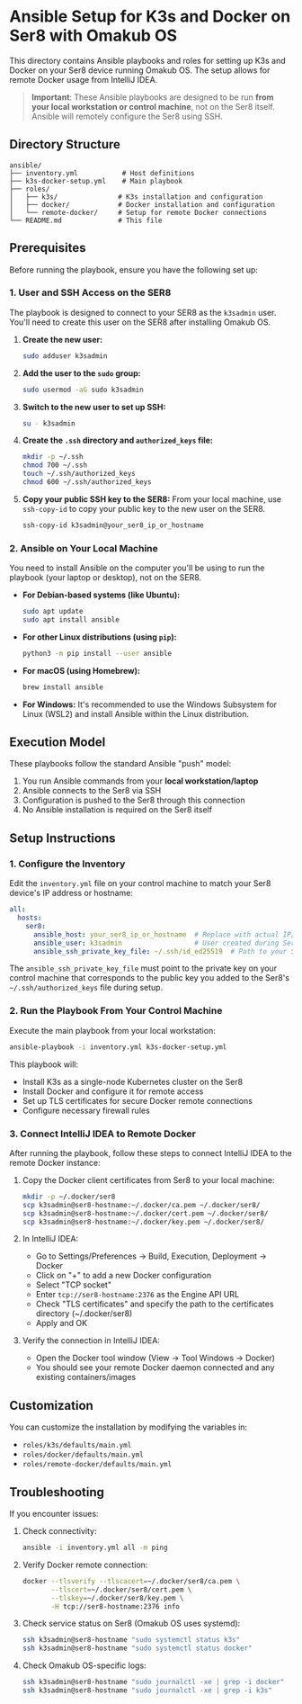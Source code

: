 # Ansible Setup for K3s and Docker on Ser8 with Omakub OS

This directory contains Ansible playbooks and roles for setting up K3s and Docker on your Ser8 device running Omakub OS. The setup allows for remote Docker usage from IntelliJ IDEA.

> **Important**: These Ansible playbooks are designed to be run **from your local workstation or control machine**, not on the Ser8 itself. Ansible will remotely configure the Ser8 using SSH.

## Directory Structure

```
ansible/
├── inventory.yml           # Host definitions
├── k3s-docker-setup.yml    # Main playbook
├── roles/
│   ├── k3s/               # K3s installation and configuration
│   ├── docker/            # Docker installation and configuration
│   └── remote-docker/     # Setup for remote Docker connections
└── README.md              # This file
```

## Prerequisites

Before running the playbook, ensure you have the following set up:

### 1. User and SSH Access on the SER8

The playbook is designed to connect to your SER8 as the `k3sadmin` user. You'll need to create this user on the SER8 after installing Omakub OS.

1.  **Create the new user:**
    ```bash
    sudo adduser k3sadmin
    ```

2.  **Add the user to the `sudo` group:**
    ```bash
    sudo usermod -aG sudo k3sadmin
    ```

3.  **Switch to the new user to set up SSH:**
    ```bash
    su - k3sadmin
    ```

4.  **Create the `.ssh` directory and `authorized_keys` file:**
    ```bash
    mkdir -p ~/.ssh
    chmod 700 ~/.ssh
    touch ~/.ssh/authorized_keys
    chmod 600 ~/.ssh/authorized_keys
    ```

5.  **Copy your public SSH key to the SER8:**
    From your local machine, use `ssh-copy-id` to copy your public key to the new user on the SER8.
    ```bash
    ssh-copy-id k3sadmin@your_ser8_ip_or_hostname
    ```

### 2. Ansible on Your Local Machine

You need to install Ansible on the computer you'll be using to run the playbook (your laptop or desktop), not on the SER8.

*   **For Debian-based systems (like Ubuntu):**
    ```bash
    sudo apt update
    sudo apt install ansible
    ```

*   **For other Linux distributions (using `pip`):**
    ```bash
    python3 -m pip install --user ansible
    ```

*   **For macOS (using Homebrew):**
    ```bash
    brew install ansible
    ```

*   **For Windows:**
    It's recommended to use the Windows Subsystem for Linux (WSL2) and install Ansible within the Linux distribution.

## Execution Model

These playbooks follow the standard Ansible "push" model:

1. You run Ansible commands from your **local workstation/laptop**
2. Ansible connects to the Ser8 via SSH
3. Configuration is pushed to the Ser8 through this connection
4. No Ansible installation is required on the Ser8 itself

## Setup Instructions

### 1. Configure the Inventory

Edit the `inventory.yml` file on your control machine to match your Ser8 device's IP address or hostname:

```yaml
all:
  hosts:
    ser8:
      ansible_host: your_ser8_ip_or_hostname  # Replace with actual IP/hostname
      ansible_user: k3sadmin                  # User created during Ser8 setup
      ansible_ssh_private_key_file: ~/.ssh/id_ed25519  # Path to your SSH private key
```

The `ansible_ssh_private_key_file` must point to the private key on your control machine that corresponds to the public key you added to the Ser8's `~/.ssh/authorized_keys` file during setup.

### 2. Run the Playbook From Your Control Machine

Execute the main playbook from your local workstation:

```bash
ansible-playbook -i inventory.yml k3s-docker-setup.yml
```

This playbook will:
- Install K3s as a single-node Kubernetes cluster on the Ser8
- Install Docker and configure it for remote access
- Set up TLS certificates for secure Docker remote connections
- Configure necessary firewall rules

### 3. Connect IntelliJ IDEA to Remote Docker

After running the playbook, follow these steps to connect IntelliJ IDEA to the remote Docker instance:

1. Copy the Docker client certificates from Ser8 to your local machine:
   ```bash
   mkdir -p ~/.docker/ser8
   scp k3sadmin@ser8-hostname:~/.docker/ca.pem ~/.docker/ser8/
   scp k3sadmin@ser8-hostname:~/.docker/cert.pem ~/.docker/ser8/
   scp k3sadmin@ser8-hostname:~/.docker/key.pem ~/.docker/ser8/
   ```

2. In IntelliJ IDEA:
   - Go to Settings/Preferences → Build, Execution, Deployment → Docker
   - Click on "+" to add a new Docker configuration
   - Select "TCP socket"
   - Enter `tcp://ser8-hostname:2376` as the Engine API URL
   - Check "TLS certificates" and specify the path to the certificates directory (~/.docker/ser8)
   - Apply and OK

3. Verify the connection in IntelliJ IDEA:
   - Open the Docker tool window (View → Tool Windows → Docker)
   - You should see your remote Docker daemon connected and any existing containers/images

## Customization

You can customize the installation by modifying the variables in:
- `roles/k3s/defaults/main.yml`
- `roles/docker/defaults/main.yml`
- `roles/remote-docker/defaults/main.yml`

## Troubleshooting

If you encounter issues:

1. Check connectivity:
   ```bash
   ansible -i inventory.yml all -m ping
   ```

2. Verify Docker remote connection:
   ```bash
   docker --tlsverify --tlscacert=~/.docker/ser8/ca.pem \
          --tlscert=~/.docker/ser8/cert.pem \
          --tlskey=~/.docker/ser8/key.pem \
          -H tcp://ser8-hostname:2376 info
   ```

3. Check service status on Ser8 (Omakub OS uses systemd):
   ```bash
   ssh k3sadmin@ser8-hostname "sudo systemctl status k3s"
   ssh k3sadmin@ser8-hostname "sudo systemctl status docker"
   ```

4. Check Omakub OS-specific logs:
   ```bash
   ssh k3sadmin@ser8-hostname "sudo journalctl -xe | grep -i docker"
   ssh k3sadmin@ser8-hostname "sudo journalctl -xe | grep -i k3s"
   ```
